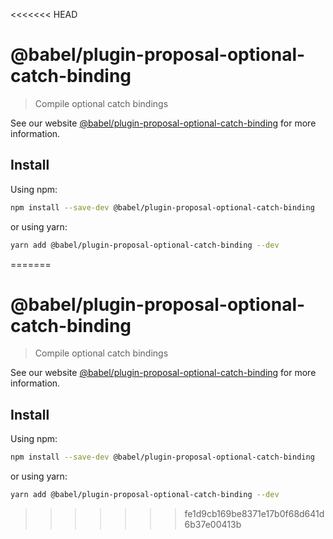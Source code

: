 <<<<<<< HEAD
# @babel/plugin-proposal-optional-catch-binding

> Compile optional catch bindings

See our website [@babel/plugin-proposal-optional-catch-binding](https://babeljs.io/docs/en/next/babel-plugin-proposal-optional-catch-binding.html) for more information.

## Install

Using npm:

```sh
npm install --save-dev @babel/plugin-proposal-optional-catch-binding
```

or using yarn:

```sh
yarn add @babel/plugin-proposal-optional-catch-binding --dev
```
=======
# @babel/plugin-proposal-optional-catch-binding

> Compile optional catch bindings

See our website [@babel/plugin-proposal-optional-catch-binding](https://babeljs.io/docs/en/next/babel-plugin-proposal-optional-catch-binding.html) for more information.

## Install

Using npm:

```sh
npm install --save-dev @babel/plugin-proposal-optional-catch-binding
```

or using yarn:

```sh
yarn add @babel/plugin-proposal-optional-catch-binding --dev
```
>>>>>>> fe1d9cb169be8371e17b0f68d641d6b37e00413b
